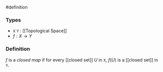 #definition
### Types
- `X` `Y` : [[Topological Space]]
- $f : X \to Y$
### Definition
$f$ is a *closed map* if for every [[closed set]] $U$ in `X`, $f\left( U \right)$ is a [[closed set]] in `Y`.